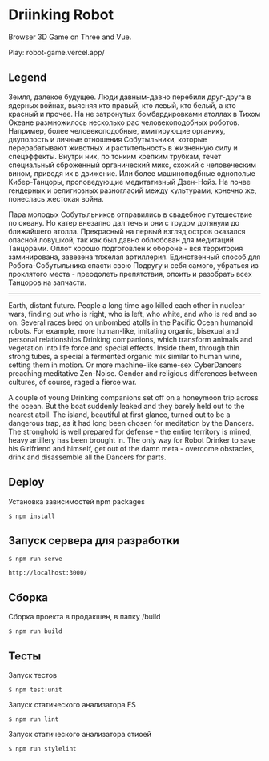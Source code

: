 Driinking Robot
===============

Browser 3D Game on Three and Vue.

Play: robot-game.vercel.app/


Legend
------

Земля, далекое будущее. Люди давным-давно перебили друг-друга в ядерных войнах, выясняя кто правый, кто левый, кто
белый, а кто красный и прочее. На не затронутых бомбардировками атоллах в Тихом Океане размножилось несколько рас
человекоподобных роботов. Например, более человекоподобные, имитирующие органику, двуполость и личные отношения Собутыльники,
которые перерабатывают животных и растительность в жизненную силу и спецэффекты. Внутри них, по тонким крепким трубкам, течет специальный
сброженный органический микс, схожий с человеческим вином, приводя их в движение. Или более машиноподбные однополые Кибер-Танцоры, проповедующие
медитативный Дзен-Нойз. На почве гендерных и религиозных разногласий между культурами, конечно же, понеслась жестокая война.

Пара молодых Собутыльников отправились в свадебное путешествие по океану. Но катер внезапно дал течь и они с трудом дотянули
до ближайшего атолла. Прекрасный на первый взгляд остров оказался опасной ловушкой, так как был давно облюбован для медитаций Танцорами.
Оплот хорошо подготовлен к обороне - вся территория заминирована, завезена тяжелая артиллерия. Единственный способ для
Робота-Собутыльника спасти свою Подругу и себя самого, убраться из проклятого меcта - преодолеть препятствия,
опоить и разобрать всех Танцоров на запчасти.

------

Earth, distant future. People a long time ago killed each other in nuclear wars, finding out who is right, who is left, who
white, and who is red and so on. Several races bred on unbombed atolls in the Pacific Ocean humanoid robots.
For example, more human-like, imitating organic, bisexual and personal relationships Drinking companions,
which transform animals and vegetation into life force and special effects. Inside them, through thin strong tubes, a special
a fermented organic mix similar to human wine, setting them in motion. Or more machine-like same-sex Cyber ​​Dancers preaching
meditative Zen-Noise. Gender and religious differences between cultures, of course, raged a fierce war.

A couple of young Drinking companions set off on a honeymoon trip across the ocean. But the boat suddenly leaked and they barely held out
to the nearest atoll. The island, beautiful at first glance, turned out to be a dangerous trap, as it had long been chosen for meditation by the Dancers.
The stronghold is well prepared for defense - the entire territory is mined, heavy artillery has been brought in. The only way for
Robot Drinker to save his Girlfriend and himself, get out of the damn meta - overcome obstacles,
drink and disassemble all the Dancers for parts.


Deploy
------

Установка зависимостей npm packages

    $ npm install

Запуск сервера для разработки
-----------------------------

    $ npm run serve

    http://localhost:3000/

Cборка
------

Сборка проекта в продакшен, в папку /build

    $ npm run build

Тесты
-----

Запуск тестов

    $ npm test:unit

Запуск статического анализатора ES

    $ npm run lint

Запуск статического анализатора стиоей

    $ npm run stylelint




